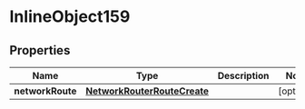 

# InlineObject159

## Properties

Name | Type | Description | Notes
------------ | ------------- | ------------- | -------------
**networkRoute** | [**NetworkRouterRouteCreate**](NetworkRouterRouteCreate.md) |  |  [optional]



